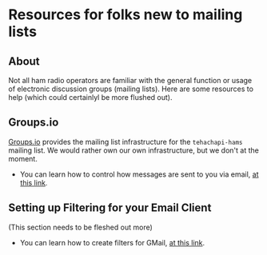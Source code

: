 # Resources for folks new to mailing lists

## About

Not all ham radio operators are familiar with the general function or usage of electronic discussion groups (mailing lists). Here are some resources to help (which could certainlyl be more flushed out).

## Groups.io

[Groups.io](https://groups.io) provides the mailing list infrastructure for the `tehachapi-hams` mailing list. We would rather own our own infrastructure, but we don't at the moment.

- You can learn how to control how messages are sent to you via email, [at this link](https://groups.io/helpcenter/membersmanual/1/controlling-your-email-subscription-preferences/email-delivery).

## Setting up Filtering for your Email Client

(This section needs to be fleshed out more)

- You can learn how to create filters for GMail, [at this link](https://support.google.com/mail/answer/6579?hl=en).
